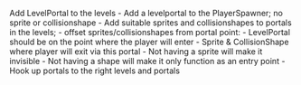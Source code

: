 Add LevelPortal to the levels
	- Add a levelportal to the PlayerSpawner; no sprite or collisionshape
	- Add suitable sprites and collisionshapes to portals in the levels; 
		- offset sprites/collisionshapes from portal point:
			- LevelPortal should be on the point where the player will enter
			- Sprite & CollisionShape where player will exit via this portal
		- Not having a sprite will make it invisible
		- Not having a shape will make it only function as an entry point
	- Hook up portals to the right levels and portals